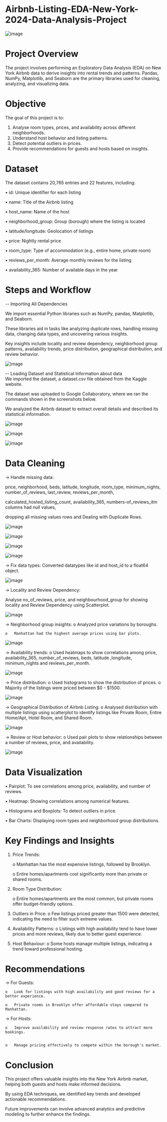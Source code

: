 # Airbnb-Listing-EDA-New-York-2024-Data-Analysis-Project

![image](https://github.com/user-attachments/assets/1748626e-039e-49bc-a590-b14353acd70a)

# Project Overview 
The project involves performing an Exploratory Data Analysis (EDA) on New York Airbnb data to derive insights into rental trends and patterns. Pandas, NumPy, Matplotlib, and Seaborn are the primary libraries used for cleaning, analyzing, and visualizing data.

# Objective
The goal of this project is to:
1.	Analyse room types, prices, and availability across different neighborhoods.
2.	Understand host behavior and listing patterns.
3.	Detect potential outliers in prices.
4.	Provide recommendations for guests and hosts based on insights.

# Dataset
The dataset contains 20,765 entries and 22 features, including:


•	id: Unique identifier for each listing


•	name: Title of the Airbnb listing


•	host_name: Name of the host


•	neighborhood_group: Group (borough) where the listing is located


•	latitude/longitude: Geolocation of listings


•	price: Nightly rental price


•	room_type: Type of accommodation (e.g., entire home, private room)


•	reviews_per_month: Average monthly reviews for the listing


•	availability_365: Number of available days in the year

# Steps and Workflow
-- Importing All Dependencies


We import essential Python libraries such as NumPy, pandas, Matplotlib, and Seaborn. 


These libraries aid in tasks like analyzing duplicate rows, handling missing data, changing data types, and uncovering various insights.


Key insights include locality and review dependency, neighborhood group patterns, availability trends, price distribution, geographical distribution, and review behavior.

![image](https://github.com/user-attachments/assets/bf564c2e-b69a-41a8-8371-9efcddf01d69)

-- Loading Dataset and Statistical Information about data  
We imported the dataset, a dataset.csv file obtained from the Kaggle website. 

The dataset was uploaded to Google Collaboratory, where we ran the commands shown in the screenshots below.


We analyzed the Airbnb dataset to extract overall details and described its statistical information. 



![image](https://github.com/user-attachments/assets/7f4aa86e-1cca-4fc2-8f53-7f927e12c3ab)


![image](https://github.com/user-attachments/assets/03ad9597-93be-479c-871e-bbb2ec6d32ed)

![image](https://github.com/user-attachments/assets/b4c25ab1-b499-4850-b1b4-24a780bef881)


# Data Cleaning 


->	Handle missing data:


price, neighborhood, beds, latitude, longitude, room_type, minimum_nights, number_of_reviews, last_review, reviews_per_month, 

calculated_hosted_listing_count, availability_365, numbers-of_reviews_itm columns had null values, 

dropping all missing values rows and Dealing with Duplicate Rows. 


![image](https://github.com/user-attachments/assets/3c588d73-5676-4258-ae9a-aa668af1069a)


![image](https://github.com/user-attachments/assets/57d9e064-6d4a-4895-bee3-ba2b2889bf11)


![image](https://github.com/user-attachments/assets/2cfa25d1-a058-4dff-97fb-22a42885439f)


![image](https://github.com/user-attachments/assets/33efe96f-cadf-4796-9d00-0dbacb31a421)



->	Fix data types: Converted datatypes like id and host_id to a float64 object.


![image](https://github.com/user-attachments/assets/bbabec96-c2a8-4bff-9bd9-074a0fc53d94)



->	Locality and Review Dependency:


 Analyse no_of_reviews, price, and neighbourhood_group for showing locality and Review Dependency using Scatterplot.

 

 ![image](https://github.com/user-attachments/assets/1c4d8cf0-abc7-4bd3-b049-073f61467da8)

->	Neighborhood group insights:
    o	Analyzed price variations by boroughs.
    
    o	Manhattan had the highest average prices using bar plots.
    

![image](https://github.com/user-attachments/assets/cd4a0298-386e-4e8b-93ce-3338836181c4)


->	Availability trends:
    o	Used heatmaps to show correlations among price, availability_365, number_of_reviews, beds, latitude ,longitude, minimum_nights and reviews_per_month.

![image](https://github.com/user-attachments/assets/4af77632-17f9-44b1-a329-e3d88c029381)


->	Price distribution:
   o	Used histograms to show the distribution of prices.
   o	Majority of the listings were priced between $0 - $1500.

![image](https://github.com/user-attachments/assets/facac8a7-cb57-47dc-a50b-69045186ed05)


->	Geographical Distribution of Airbnb Listing:
    o	Analysed distribution with multiple listings using scatterplot to identify listings like Private Room, Entire Home/Apt, Hotel Room, and Shared Room.

![image](https://github.com/user-attachments/assets/5f089489-b8b8-4537-b281-51db1bfd630d)

->	Review or Host behavior:
    o	Used pair plots to show relationships between a number of reviews, price, and availability.

![image](https://github.com/user-attachments/assets/0cedee63-1576-4fd8-9050-b4ca6093f034)

# Data Visualization

  •	Pairplot: To see correlations among price, availability, and number of reviews.

  
  •	Heatmap: Showing correlations among numerical features.

  
  •	Histograms and Boxplots: To detect outliers in price.

  
  •	Bar Charts: Displaying room types and neighborhood group distributions.

  

# Key Findings and Insights
1.	Price Trends:

    o	Manhattan has the most expensive listings, followed by Brooklyn.

    o	Entire homes/apartments cost significantly more than private or shared rooms.

   
2.	Room Type Distribution:

    o	Entire homes/apartments are the most common, but private rooms offer budget-friendly options.

   
3.	Outliers in Price:
    o	Few listings priced greater than 1500 were detected, indicating the need to filter such extreme values.

   
4.	Availability Patterns:
    o	Listings with high availability tend to have lower prices and more reviews, likely due to better guest experience.

   
5.	Host Behaviour:
    o	Some hosts manage multiple listings, indicating a trend toward professional hosting.
  	

# Recommendations

->	For Guests:

    o	Look for listings with high availability and good reviews for a better experience.
    
    o	Private rooms in Brooklyn offer affordable stays compared to Manhattan.

    
->	For Hosts:

    o	Improve availability and review response rates to attract more bookings.

    
    o	Manage pricing effectively to compete within the borough's market.

    

# Conclusion

This project offers valuable insights into the New York Airbnb market, helping both guests and hosts make informed decisions.

By using EDA techniques, we identified key trends and developed actionable recommendations. 

Future improvements can involve advanced analytics and predictive modeling to further enhance the findings.





























